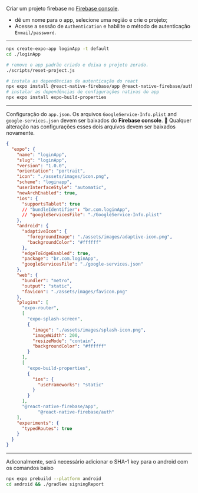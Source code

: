 Criar um projeto firebase no [Firebase console](https://console.firebase.google.com/).
- dê um nome para o app, selecione uma região e crie o projeto;
- Acesse a sessão de `Authentication` e habilite o método de autenticação `Enmail/password`.

--- 

```bash
npx create-expo-app loginApp -t default
cd ./loginApp

# remove o app padrão criado e deixa o projeto zerado.
./scripts/reset-project.js

# instala as dependências de autenticação do react
npx expo install @react-native-firebase/app @react-native-firebase/auth
# instalar as dependências de configurações nativas do app
npx expo install expo-build-properties

```

---

Configuração do `app.json`.
Os arquivos `GoogleService-Info.plist` and `google-services.json` devem ser baixados
do **Firebase console**. 
🚩 Qualquer alteração nas configurações esses dois arquivos devem ser baixados novamente.

```json
{
  "expo": {
    "name": "loginApp",
    "slug": "loginApp",
    "version": "1.0.0",
    "orientation": "portrait",
    "icon": "./assets/images/icon.png",
    "scheme": "loginapp",
    "userInterfaceStyle": "automatic",
    "newArchEnabled": true,
    "ios": {
      "supportsTablet": true
      // "bundleIdentifier": "br.com.loginApp",
      // "googleServicesFile": "./GoogleService-Info.plist"
    },
    "android": {
      "adaptiveIcon": {
        "foregroundImage": "./assets/images/adaptive-icon.png",
        "backgroundColor": "#ffffff"
      },
      "edgeToEdgeEnabled": true,
      "package": "br.com.loginApp",
      "googleServicesFile": "./google-services.json"
    },
    "web": {
      "bundler": "metro",
      "output": "static",
      "favicon": "./assets/images/favicon.png"
    },
    "plugins": [
      "expo-router",
      [
        "expo-splash-screen",
        {
          "image": "./assets/images/splash-icon.png",
          "imageWidth": 200,
          "resizeMode": "contain",
          "backgroundColor": "#ffffff"
        }
      ],
      [
        "expo-build-properties",
        {
          "ios": {
            "useFrameworks": "static"
          }
        }
      ],
      "@react-native-firebase/app",
			"@react-native-firebase/auth"
    ],
    "experiments": {
      "typedRoutes": true
    }
  }
}
```

---
Adiconalmente, será necessário adicionar o SHA-1 key para o android com os comandos baixo

```bash
npx expo prebuild --platform android
cd android && ./gradlew signingReport
```